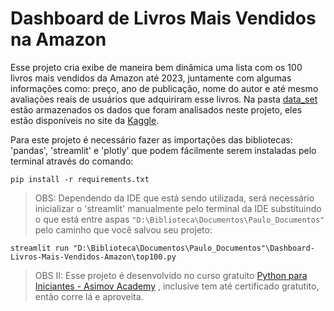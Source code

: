 # Dashboard de Livros Mais Vendidos na Amazon

Esse projeto cria exibe de maneira bem dinâmica uma lista com os 100 livros mais vendidos da Amazon até 2023, juntamente com algumas informações como: preço, ano de publicação, nome do autor e até mesmo avaliações reais de usuários que adquiriram esse livros.
Na pasta [data_set](./data_set/) estão armazenados os dados que foram analisados neste projeto, eles estão disponíveis no site da [Kaggle](https://www.kaggle.com/datasets/anshtanwar/top-200-trending-books-with-reviews).


Para este projeto é necessário fazer as importações das bibliotecas: 'pandas', 'streamlit' e 'plotly' que podem fácilmente serem instaladas pelo terminal através do comando:

```terminal
pip install -r requirements.txt
```


>OBS: Dependendo da IDE que está sendo utilizada, será necessário inicializar o 'streamlit' manualmente pelo terminal da IDE substituindo o que está entre aspas `"D:\Biblioteca\Documentos\Paulo_Documentos"` pelo caminho que você salvou seu projeto:
```terminal
streamlit run "D:\Biblioteca\Documentos\Paulo_Documentos"\Dashboard-Livros-Mais-Vendidos-Amazon\top100.py
```


>OBS II: Esse projeto é desenvolvido no curso gratuito [Python para Iniciantes - Asimov Academy](https://hub.asimov.academy/curso/python-para-iniciantes/)
, inclusive tem até certificado gratutito, então corre lá e aproveita.
